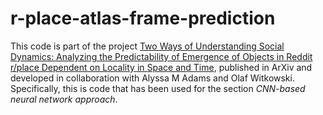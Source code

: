 # r-place-atlas-frame-prediction

This code is part of the project [Two Ways of Understanding Social Dynamics: Analyzing the Predictability of Emergence of Objects in Reddit r/place Dependent on Locality in Space and Time](https://arxiv.org/abs/2206.03563), published in ArXiv and developed in collaboration with Alyssa M Adams and Olaf Witkowski. Specifically, this is code that has been used for the section _CNN-based neural network approach_.
